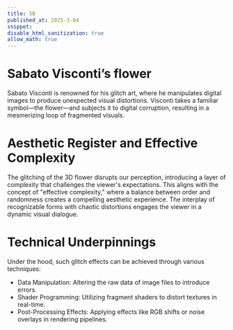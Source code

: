 ```yaml
---
title: 5B
published_at: 2025-3-04
snippet: 
disable_html_sanitization: true
allow_math: true
---
```


# Sabato Visconti’s flower
Sabato Visconti is renowned for his glitch art, where he manipulates digital images to produce unexpected visual distortions. Visconti takes a familiar symbol—the flower—and subjects it to digital corruption, resulting in a mesmerizing loop of fragmented visuals.

# Aesthetic Register and Effective Complexity
The glitching of the 3D flower disrupts our perception, introducing a layer of complexity that challenges the viewer's expectations. This aligns with the concept of "effective complexity," where a balance between order and randomness creates a compelling aesthetic experience. The interplay of recognizable forms with chaotic distortions engages the viewer in a dynamic visual dialogue.

# Technical Underpinnings
Under the hood, such glitch effects can be achieved through various techniques:

- Data Manipulation: Altering the raw data of image files to introduce errors.
- Shader Programming: Utilizing fragment shaders to distort textures in real-time.
- Post-Processing Effects: Applying effects like RGB shifts or noise overlays in rendering pipelines.
